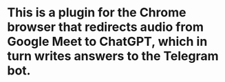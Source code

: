 # This is a plugin for the Chrome browser that redirects audio from Google Meet to ChatGPT, which in turn writes answers to the Telegram bot.
